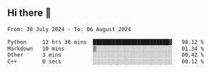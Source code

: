 ## Hi there 👋

<!--
**Bojupi/Bojupi** is a ✨ _special_ ✨ repository because its `README.md` (this file) appears on your GitHub profile.

Here are some ideas to get you started:

- 🔭 I’m currently working on ...
- 🌱 I’m currently learning ...
- 👯 I’m looking to collaborate on ...
- 🤔 I’m looking for help with ...
- 💬 Ask me about ...
- 📫 How to reach me: ...
- 😄 Pronouns: ...
- ⚡ Fun fact: ...
-->

<!--START_SECTION:waka-->

```txt
From: 30 July 2024 - To: 06 August 2024

Python     12 hrs 30 mins  ████████████████████████▓   98.12 %
Markdown   10 mins         ▒░░░░░░░░░░░░░░░░░░░░░░░░   01.34 %
Other      3 mins          ░░░░░░░░░░░░░░░░░░░░░░░░░   00.42 %
C++        0 secs          ░░░░░░░░░░░░░░░░░░░░░░░░░   00.12 %
```

<!--END_SECTION:waka-->
